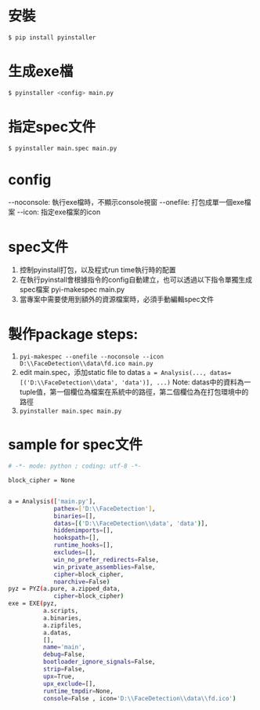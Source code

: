 
# 安裝
```bash
$ pip install pyinstaller
```

# 生成exe檔
```bash
$ pyinstaller <config> main.py
```

# 指定spec文件
```bash
$ pyinstaller main.spec main.py
```

# config
--noconsole: 執行exe檔時，不顯示console視窗
--onefile: 打包成單一個exe檔案
--icon: 指定exe檔案的icon

# spec文件
1. 控制pyinstall打包，以及程式run time執行時的配置
2. 在執行pyinstall會根據指令的config自動建立，也可以透過以下指令單獨生成spec檔案
pyi-makespec <config> main.py
3. 當專案中需要使用到額外的資源檔案時，必須手動編輯spec文件

# 製作package steps:
1. `pyi-makespec --onefile --noconsole --icon D:\\FaceDetection\\data\fd.ico main.py`
2. edit main.spec，添加static file to datas
`a = Analysis(..., datas=[('D:\\FaceDetection\\data', 'data')], ...)`
Note: datas中的資料為一tuple值，第一個欄位為檔案在系統中的路徑，第二個欄位為在打包環境中的路徑
3. `pyinstaller main.spec main.py`

# sample for spec文件
```bash
# -*- mode: python ; coding: utf-8 -*-

block_cipher = None


a = Analysis(['main.py'],
             pathex=['D:\\FaceDetection'],
             binaries=[],
             datas=[('D:\\FaceDetection\\data', 'data')],
             hiddenimports=[],
             hookspath=[],
             runtime_hooks=[],
             excludes=[],
             win_no_prefer_redirects=False,
             win_private_assemblies=False,
             cipher=block_cipher,
             noarchive=False)
pyz = PYZ(a.pure, a.zipped_data,
             cipher=block_cipher)
exe = EXE(pyz,
          a.scripts,
          a.binaries,
          a.zipfiles,
          a.datas,
          [],
          name='main',
          debug=False,
          bootloader_ignore_signals=False,
          strip=False,
          upx=True,
          upx_exclude=[],
          runtime_tmpdir=None,
          console=False , icon='D:\\FaceDetection\\data\\fd.ico')
```